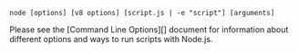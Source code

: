 
<!--type=misc-->

`node [options] [v8 options] [script.js | -e "script"] [arguments]`

Please see the [Command Line Options][] document for information about
different options and ways to run scripts with Node.js.


